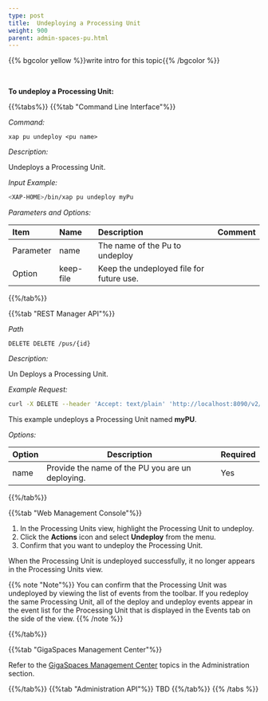 ```yaml
---
type: post
title:  Undeploying a Processing Unit
weight: 900
parent: admin-spaces-pu.html
---
```

 
{{% bgcolor yellow %}}write intro for this topic{{% /bgcolor %}}

<br>

**To undeploy a Processing Unit:**
 
{{%tabs%}}
{{%tab "Command Line Interface"%}}

*Command:*

`xap pu undeploy <pu name>` 

*Description:*

Undeploys a Processing Unit.



*Input Example:*

```bash
<XAP-HOME>/bin/xap pu undeploy myPu 
```

*Parameters and Options:*

| Item | Name | Description | Comment |
|:-----|:------|:------------|:--------|
|Parameter |name | The name of the Pu to undeploy||
|Option | keep-file | Keep the undeployed file for future use.||

{{%/tab%}}

{{%tab "REST Manager API"%}}
 
*Path*

`DELETE DELETE /pus/{id}`

*Description:* 

Un Deploys a Processing Unit.

*Example Request:*

```bash
curl -X DELETE --header 'Accept: text/plain' 'http://localhost:8090/v2/pus/myPU'
```
This example undeploys a Processing Unit  named **myPU**. 


*Options:*

| Option     | Description       |   Required     |
|------|-------------------|----------------|
| name | Provide the name of the PU you are un deploying. | Yes |
 

{{%/tab%}}


{{%tab "Web Management Console"%}}

1. In the Processing Units view, highlight the Processing Unit to undeploy.
1. Click the **Actions** icon and select **Undeploy** from the menu.
1. Confirm that you want to undeploy the Processing Unit.

When the Processing Unit is undeployed successfully, it no longer appears in the Processing Units view. 

{{% note "Note"%}}
You can confirm that the Processing Unit was undeployed by viewing the list of events from the toolbar. If you redeploy the same Processing Unit, all of the deploy and undeploy events appear in the event list for the Processing Unit that is displayed in the Events tab on the side of the view.
{{% /note %}}


{{%/tab%}}

{{%tab "GigaSpaces Management Center"%}}

Refer to the [GigaSpaces Management Center](./gigaspaces-management-center.html) topics in the Administration section.

{{%/tab%}}
{{%tab "Administration API"%}}
TBD
{{%/tab%}}
{{% /tabs %}}

  